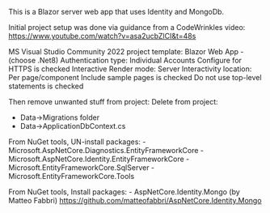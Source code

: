 This is a Blazor server web app that uses Identity and MongoDb.

Initial project setup was done via guidance from a CodeWrinkles video:
	https://www.youtube.com/watch?v=asa2ucbZlCI&t=48s  

MS Visual Studio Community 2022 project template:
	Blazor Web App - (choose .Net8)
	Authentication type: Individual Accounts
	Configure for HTTPS is checked
	Interactive Render mode: Server
	Interactivity location: Per page/component
	Include sample pages is checked
	Do not use top-level statements is checked
	
Then remove unwanted stuff from project:
Delete from project:
   - Data->Migrations folder
   - Data->ApplicationDbContext.cs
   
From NuGet tools, UN-install packages:
	- Microsoft.AspNetCore.Diagnostics.EntityFrameworkCore
	- Microsoft.AspNetCore.Identity.EntityFrameworkCore
	- Microsoft.EntityFrameworkCore.SqlServer
	- Microsoft.EntityFrameworkCore.Tools
	
From NuGet tools, Install packages:
	- AspNetCore.Identity.Mongo  (by Matteo Fabbri) https://github.com/matteofabbri/AspNetCore.Identity.Mongo

